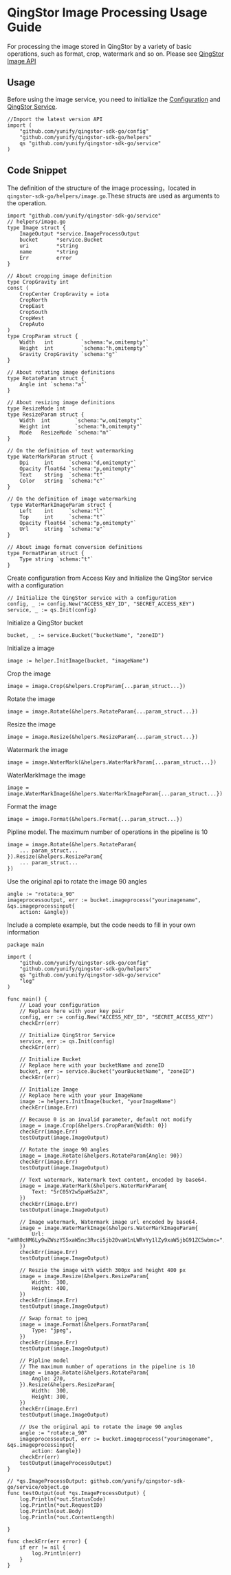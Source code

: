 # QingStor Image Processing Usage Guide

For processing the image stored in QingStor by a variety of basic operations, such as format, crop, watermark and so on. Please see [QingStor Image API](https://docs.qingcloud.com/qingstor/data_process/image_process/index.html) 

## Usage
Before using the image service, you need to initialize the [Configuration](https://github.com/yunify/qingstor-sdk-go/blob/master/docs/configuration.md) and [QingStor Service](https://github.com/yunify/qingstor-sdk-go/blob/master/docs/qingstor_service_usage.md).

```
//Import the latest version API
import (
	"github.com/yunify/qingstor-sdk-go/config"
	"github.com/yunify/qingstor-sdk-go/helpers"
	qs "github.com/yunify/qingstor-sdk-go/service"
)
```

## Code Snippet

The definition of the structure of the image processing，located in `qingstor-sdk-go/helpers/image.go`.These structs are used as arguments to the operation.

```
import "github.com/yunify/qingstor-sdk-go/service"
// helpers/image.go
type Image struct {
	ImageOutput *service.ImageProcessOutput
	bucket      *service.Bucket
	uri         *string
	name        *string
	Err         error
}

// About cropping image definition
type CropGravity int
const (
	CropCenter CropGravity = iota
	CropNorth
	CropEast
	CropSouth
	CropWest
	CropAuto
)
type CropParam struct {
	Width   int         `schema:"w,omitempty"`
	Height  int         `schema:"h,omitempty"`
	Gravity CropGravity `schema:"g"`
}

// About rotating image definitions
type RotateParam struct {
	Angle int `schema:"a"`
}

// About resizing image definitions
type ResizeMode int
type ResizeParam struct {
	Width  int        `schema:"w,omitempty"`
	Height int        `schema:"h,omitempty"`
	Mode   ResizeMode `schema:"m"`
}

// On the definition of text watermarking
type WaterMarkParam struct {
	Dpi     int     `schema:"d,omitempty"`
	Opacity float64 `schema:"p,omitempty"`
	Text    string  `schema:"t"`
	Color   string  `schema:"c"`
}

// On the definition of image watermarking
 type WaterMarkImageParam struct {
	Left    int     `schema:"l"`
	Top     int     `schema:"t"`
	Opacity float64 `schema:"p,omitempty"`
	Url     string  `schema:"u"`
}

// About image format conversion definitions
type FormatParam struct {
	Type string `schema:"t"`
}

```

Create configuration from Access Key and Initialize the QingStor service with a configuration
```
// Initialize the QingStor service with a configuration
config, _ := config.New("ACCESS_KEY_ID", "SECRET_ACCESS_KEY")
service, _ := qs.Init(config)
```

Initialize a QingStor bucket
```
bucket, _ := service.Bucket("bucketName", "zoneID")
```
Initialize a image 
```
image := helper.InitImage(bucket, "imageName")
```
Crop the image
```
image = image.Crop(&helpers.CropParam{...param_struct...})
```
Rotate the image
```
image = image.Rotate(&helpers.RotateParam{...param_struct...})
```
Resize the image
```
image = image.Resize(&helpers.ResizeParam{...param_struct...})
```
Watermark the image
```
image = image.WaterMark(&helpers.WaterMarkParam{...param_struct...})
```
WaterMarkImage the image
```
image = image.WaterMarkImage(&helpers.WaterMarkImageParam{...param_struct...})
```
Format the image

```
image = image.Format(&helpers.Format{...param_struct...})
```

Pipline model. The maximum number of operations in the pipeline is 10
```
image = image.Rotate(&helpers.RotateParam{
	... param_struct...	
}).Resize(&helpers.ResizeParam{
	... param_struct...
})
```

Use the original api to rotate the image 90 angles
```
angle := "rotate:a_90"
imageprocessoutput, err := bucket.imageprocess("yourimagename", &qs.imageprocessinput{
	action: &angle})
```

Include a complete example, but the code needs to fill in your own information

```
package main

import (
	"github.com/yunify/qingstor-sdk-go/config"
	"github.com/yunify/qingstor-sdk-go/helpers"
	qs "github.com/yunify/qingstor-sdk-go/service"
	"log"
)

func main() {
	// Load your configuration
	// Replace here with your key pair
	config, err := config.New("ACCESS_KEY_ID", "SECRET_ACCESS_KEY")
	checkErr(err)

	// Initialize QingStror Service
	service, err := qs.Init(config)
	checkErr(err)

	// Initialize Bucket
	// Replace here with your bucketName and zoneID
	bucket, err := service.Bucket("yourBucketName", "zoneID")
	checkErr(err)

	// Initialize Image
	// Replace here with your your ImageName
	image := helpers.InitImage(bucket, "yourImageName")
	checkErr(image.Err)

	// Because 0 is an invalid parameter, default not modify
	image = image.Crop(&helpers.CropParam{Width: 0})
	checkErr(image.Err)
	testOutput(image.ImageOutput)

	// Rotate the image 90 angles
	image = image.Rotate(&helpers.RotateParam{Angle: 90})
	checkErr(image.Err)
	testOutput(image.ImageOutput)

	// Text watermark, Watermark text content, encoded by base64.
	image = image.WaterMark(&helpers.WaterMarkParam{
		Text: "5rC05Y2w5paH5a2X",
	})
	checkErr(image.Err)
	testOutput(image.ImageOutput)

	// Image watermark, Watermark image url encoded by base64.
	image = image.WaterMarkImage(&helpers.WaterMarkImageParam{
		Url: "aHR0cHM6Ly9wZWszYS5xaW5nc3Rvci5jb20vaW1nLWRvYy1lZy9xaW5jbG91ZC5wbmc=",
	})
	checkErr(image.Err)
	testOutput(image.ImageOutput)

	// Reszie the image with width 300px and height 400 px
	image = image.Resize(&helpers.ResizeParam{
		Width:  300,
		Height: 400,
	})
	checkErr(image.Err)
	testOutput(image.ImageOutput)

	// Swap format to jpeg
	image = image.Format(&helpers.FormatParam{
		Type: "jpeg",
	})
	checkErr(image.Err)
	testOutput(image.ImageOutput)

	// Pipline model
	// The maximum number of operations in the pipeline is 10
	image = image.Rotate(&helpers.RotateParam{
		Angle: 270,
	}).Resize(&helpers.ResizeParam{
		Width:  300,
		Height: 300,
	})
	checkErr(image.Err)
	testOutput(image.ImageOutput)

	// Use the original api to rotate the image 90 angles
	angle := "rotate:a_90"
	imageprocessoutput, err := bucket.imageprocess("yourimagename", &qs.imageprocessinput{
		action: &angle})
	checkErr(err)
	testOutput(imageProcessOutput)
}

// *qs.ImageProcessOutput: github.com/yunify/qingstor-sdk-go/service/object.go
func testOutput(out *qs.ImageProcessOutput) {
	log.Println(*out.StatusCode)
	log.Println(*out.RequestID)
	log.Println(out.Body)
	log.Println(*out.ContentLength)

}

func checkErr(err error) {
	if err != nil {
		log.Println(err)
	}
}
```
